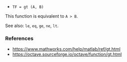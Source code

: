 - `TF = gt (A, B)`

This function is equivalent to `A > B`.

See also: `le`, `eq`, `ge`, `ne`, `lt`.

### References

- https://www.mathworks.com/help/matlab/ref/gt.html
- https://octave.sourceforge.io/octave/function/gt.html
